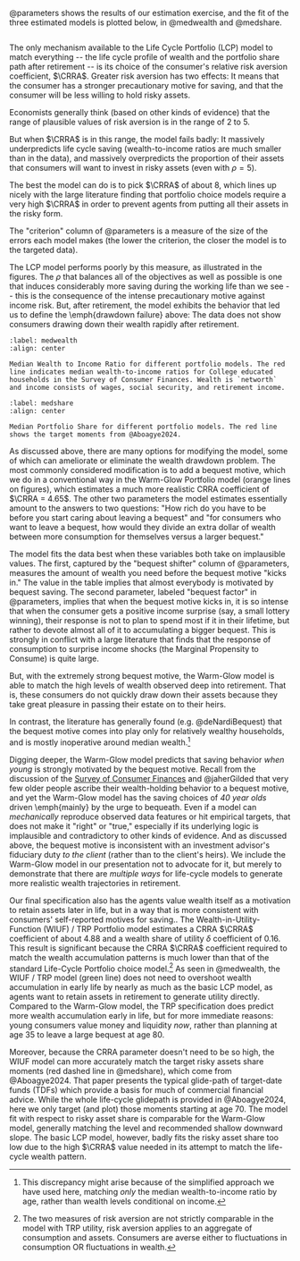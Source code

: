 @parameters shows the results of our estimation exercise, and the fit of the three estimated models is plotted below, in @medwealth and @medshare.

```{include} parameters.tex
```

The only mechanism available to the Life Cycle Portfolio (LCP) model to match everything -- the life cycle profile of wealth and the portfolio share path after retirement -- is its choice of the consumer's relative risk aversion coefficient, $\CRRA$. Greater risk aversion has two effects: It means that the consumer has a stronger precautionary motive for saving, and that the consumer will be less willing to hold risky assets.

Economists generally think (based on other kinds of evidence) that the range of plausible values of risk aversion is in the range of 2 to 5. 

But when $\CRRA$ is in this range, the model fails badly: It massively underpredicts life cycle saving (wealth-to-income ratios are much smaller than in the data), and massively overpredicts the proportion of their assets that consumers will want to invest in risky assets (even with $\rho=5$). 

The best the model can do is to pick $\CRRA$ of about 8, which lines up nicely with the large literature finding that portfolio choice models require a very high $\CRRA$ in order to prevent agents from putting all their assets in the risky form.

The "criterion" column of @parameters is a measure of the size of the errors each model makes (the lower the criterion, the closer the model is to the targeted data).

<!-- Tried to turn this into a footnote but that caused compile errors - maybe footnotes are not allowed in included files?
[^criterion]

[^criterion]: The criterion is the minimum value that the objective function achieves for each model-- the smallest weighted squared distance between simulated moments and empirical moments.
-->

The LCP model performs poorly by this measure, as illustrated in the figures.
The $\rho$ that balances all of the objectives as well as possible is one that induces considerably more saving during the working life than we see -- this is the consequence of the intense precautionary motive against income risk. But, after retirement, the model exhibits the behavior that led us to define the \emph{drawdown failure} above: The data does not show consumers drawing down their wealth rapidly after retirement.

```{figure} figures/median_wealth
:label: medwealth
:align: center 

Median Wealth to Income Ratio for different portfolio models. The red line indicates median wealth-to-income ratios for College educated households in the Survey of Consumer Finances. Wealth is `networth` and income consists of wages, social security, and retirement income. 
```

```{figure} figures/median_share
:label: medshare
:align: center 

Median Portfolio Share for different portfolio models. The red line shows the target moments from @Aboagye2024. 
```

As discussed above, there are many options for modifying the model, some of which can ameliorate or eliminate the wealth drawdown problem. The most commonly considered modification is to add a bequest motive, which we do in a conventional way in the Warm-Glow Portfolio model (orange lines on figures), which estimates a much more realistic CRRA coefficient of $\CRRA = 4.65$.
The other two parameters the model estimates essentially amount to the answers to two questions: "How rich do you have to be before you start caring about leaving a bequest" and "for consumers who want to leave a bequest, how would they divide an extra dollar of wealth between more consumption for themselves versus a larger bequest." 

The model fits the data best when these variables both take on implausible values. The first, captured by the "bequest shifter" column of @parameters, measures the amount of wealth you need before the bequest motive "kicks in." The value in the table implies that almost everybody is motivated by bequest saving. The second parameter, labeled "bequest factor" in @parameters, implies that when the bequest motive kicks in, it is so intense that when the consumer gets a positive income surprise (say, a small lottery winning), their response is not to plan to spend most if it in their lifetime, but rather to devote almost all of it to accumulating a bigger bequest. This is strongly in conflict with a large literature that finds that the response of consumption to surprise income shocks (the Marginal Propensity to Consume) is quite large.

But, with the extremely strong bequest motive, the Warm-Glow model is able to match the high levels of wealth observed deep into retirement.
That is, these consumers do not quickly draw down their assets because they take great pleasure in passing their estate on to their heirs.
<!-- The bequest motive magnitude $\alpha$ and shifter term $\underline{a}$ are somewhat complicated to interpret, but the upshot is that the bequest motive applies for essentially *everyone*.-->
In contrast, the literature has generally found (e.g. @deNardiBequest) that the bequest motive comes into play only for relatively wealthy households, and is mostly inoperative around median wealth.[^median]
[^median]: This discrepancy might arise because of the simplified approach we have used here, matching *only* the median wealth-to-income ratio by age, rather than wealth levels conditional on income.

Digging deeper, the Warm-Glow model predicts that saving behavior *when young* is strongly motivated by the bequest motive.
Recall from the discussion of the [Survey of Consumer Finances](https://doi.org/10.17016/8799) and @jaherGilded that very few older people ascribe their wealth-holding behavior to a bequest motive, and yet the Warm-Glow model has the saving choices of *40 year olds* driven \emph{mainly} by the urge to bequeath.
Even if a model can *mechanically* reproduce observed data features or hit empirical targets, that does not make it "right" or "true," especially if its underlying logic is implausible and contradictory to other kinds of evidence.
And as discussed above, the bequest motive is inconsistent with an investment advisor's fiduciary duty *to the client* (rather than to the client's heirs).
We include the Warm-Glow model in our presentation not to advocate for it, but merely to demonstrate that there are *multiple ways* for life-cycle models to generate more realistic wealth trajectories in retirement.

Our final specification also has the agents value wealth itself as a motivation to retain assets later in life, but in a way that is more consistent with consumers' self-reported motives for saving..
The Wealth-in-Utility-Function (WIUF) / TRP Portfolio model estimates a CRRA $\CRRA$ coefficient of about 4.88 and a wealth share of utility $\delta$ coefficient of 0.16.
This result is significant because the CRRA $\CRRA$ coefficient required to match the wealth accumulation patterns is much lower than that of the standard Life-Cycle Portfolio choice model.[^caveat]
As seen in @medwealth, the WIUF / TRP model (green line) does not need to overshoot wealth accumulation in early life by nearly as much as the basic LCP model, as agents want to retain assets in retirement to generate utility directly.
Compared to the Warm-Glow model, the TRP specification does predict more wealth accumulation early in life, but for more immediate reasons: young consumers value money and liquidity *now*, rather than planning at age 35 to leave a large bequest at age 80.

[^caveat]: The two measures of risk aversion are not strictly comparable in the model with TRP utility, risk aversion applies to an aggregate of consumption and assets. Consumers are averse either to fluctuations in consumption OR fluctuations in wealth.

Moreover, because the CRRA parameter doesn't need to be so high, the WIUF model can more accurately match the target risky assets share moments (red dashed line in @medshare), which come from @Aboagye2024. <!-- we need to say more about portfolio share figure earlier -->
That paper presents the typical glide-path of target-date funds (TDFs) which provide a basis for much of commercial financial advice.
While the whole life-cycle glidepath is provided in @Aboagye2024, here we only target (and plot) those moments starting at age 70.
The model fit with respect to risky asset share is comparable for the Warm-Glow model, generally matching the level and recommended shallow downward slope.
The basic LCP model, however, badly fits the risky asset share too low due to the high $\CRRA$ value needed in its attempt to match the life-cycle wealth pattern.
